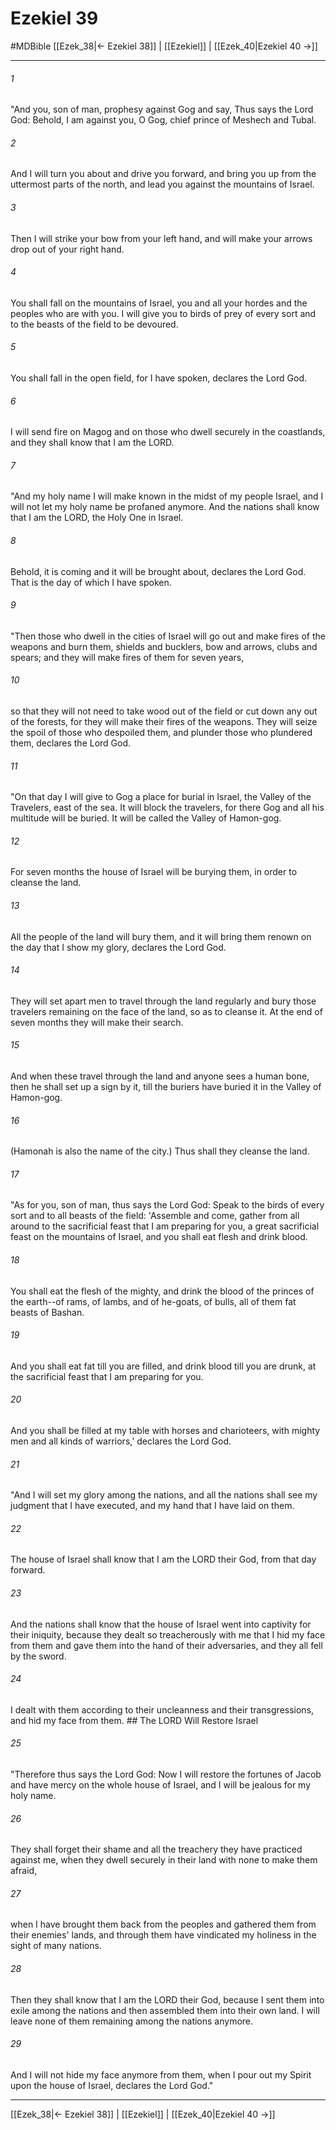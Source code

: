 # Ezekiel 39
#MDBible
[[Ezek_38|← Ezekiel 38]] | [[Ezekiel]] | [[Ezek_40|Ezekiel 40 →]]

***

###### 1 
"And you, son of man, prophesy against Gog and say, Thus says the Lord God: Behold, I am against you, O Gog, chief prince of Meshech and Tubal. 

###### 2 
And I will turn you about and drive you forward, and bring you up from the uttermost parts of the north, and lead you against the mountains of Israel. 

###### 3 
Then I will strike your bow from your left hand, and will make your arrows drop out of your right hand. 

###### 4 
You shall fall on the mountains of Israel, you and all your hordes and the peoples who are with you. I will give you to birds of prey of every sort and to the beasts of the field to be devoured. 

###### 5 
You shall fall in the open field, for I have spoken, declares the Lord God. 

###### 6 
I will send fire on Magog and on those who dwell securely in the coastlands, and they shall know that I am the LORD. 

###### 7 
"And my holy name I will make known in the midst of my people Israel, and I will not let my holy name be profaned anymore. And the nations shall know that I am the LORD, the Holy One in Israel. 

###### 8 
Behold, it is coming and it will be brought about, declares the Lord God. That is the day of which I have spoken. 

###### 9 
"Then those who dwell in the cities of Israel will go out and make fires of the weapons and burn them, shields and bucklers, bow and arrows, clubs and spears; and they will make fires of them for seven years, 

###### 10 
so that they will not need to take wood out of the field or cut down any out of the forests, for they will make their fires of the weapons. They will seize the spoil of those who despoiled them, and plunder those who plundered them, declares the Lord God. 

###### 11 
"On that day I will give to Gog a place for burial in Israel, the Valley of the Travelers, east of the sea. It will block the travelers, for there Gog and all his multitude will be buried. It will be called the Valley of Hamon-gog. 

###### 12 
For seven months the house of Israel will be burying them, in order to cleanse the land. 

###### 13 
All the people of the land will bury them, and it will bring them renown on the day that I show my glory, declares the Lord God. 

###### 14 
They will set apart men to travel through the land regularly and bury those travelers remaining on the face of the land, so as to cleanse it. At the end of seven months they will make their search. 

###### 15 
And when these travel through the land and anyone sees a human bone, then he shall set up a sign by it, till the buriers have buried it in the Valley of Hamon-gog. 

###### 16 
(Hamonah is also the name of the city.) Thus shall they cleanse the land. 

###### 17 
"As for you, son of man, thus says the Lord God: Speak to the birds of every sort and to all beasts of the field: 'Assemble and come, gather from all around to the sacrificial feast that I am preparing for you, a great sacrificial feast on the mountains of Israel, and you shall eat flesh and drink blood. 

###### 18 
You shall eat the flesh of the mighty, and drink the blood of the princes of the earth--of rams, of lambs, and of he-goats, of bulls, all of them fat beasts of Bashan. 

###### 19 
And you shall eat fat till you are filled, and drink blood till you are drunk, at the sacrificial feast that I am preparing for you. 

###### 20 
And you shall be filled at my table with horses and charioteers, with mighty men and all kinds of warriors,' declares the Lord God. 

###### 21 
"And I will set my glory among the nations, and all the nations shall see my judgment that I have executed, and my hand that I have laid on them. 

###### 22 
The house of Israel shall know that I am the LORD their God, from that day forward. 

###### 23 
And the nations shall know that the house of Israel went into captivity for their iniquity, because they dealt so treacherously with me that I hid my face from them and gave them into the hand of their adversaries, and they all fell by the sword. 

###### 24 
I dealt with them according to their uncleanness and their transgressions, and hid my face from them. ## The LORD Will Restore Israel 

###### 25 
"Therefore thus says the Lord God: Now I will restore the fortunes of Jacob and have mercy on the whole house of Israel, and I will be jealous for my holy name. 

###### 26 
They shall forget their shame and all the treachery they have practiced against me, when they dwell securely in their land with none to make them afraid, 

###### 27 
when I have brought them back from the peoples and gathered them from their enemies' lands, and through them have vindicated my holiness in the sight of many nations. 

###### 28 
Then they shall know that I am the LORD their God, because I sent them into exile among the nations and then assembled them into their own land. I will leave none of them remaining among the nations anymore. 

###### 29 
And I will not hide my face anymore from them, when I pour out my Spirit upon the house of Israel, declares the Lord God." 

***

[[Ezek_38|← Ezekiel 38]] | [[Ezekiel]] | [[Ezek_40|Ezekiel 40 →]]
